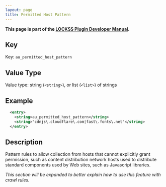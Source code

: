 ```yaml
---
layout: page
title: Permitted Host Pattern
---
```


**This page is part of the [LOCKSS Plugin Developer Manual](/developers/plugin/).**

## Key

Key: `au_permitted_host_pattern`

## Value Type

Value type: string (`<string>`), or list (`<list>`) of strings

## Example

```xml
  <entry>
    <string>au_permitted_host_pattern</string>
    <string>"cdnjs\.cloudflare\.com|fast\.fonts\.net"</string>
  </entry>
```

## Description

Pattern rules to allow collection from hosts that cannot explicitly grant permission, such as content distribution network hosts used to distribute standard components used by Web sites, such as Javascript libraries.

*This section will be expanded to better explain how to use this feature with crawl rules.*
